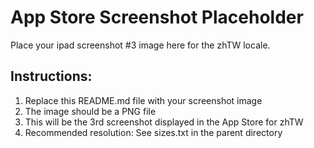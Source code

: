 # App Store Screenshot Placeholder

Place your ipad screenshot #3 image here for the zhTW locale.

## Instructions:
1. Replace this README.md file with your screenshot image
2. The image should be a PNG file
3. This will be the 3rd screenshot displayed in the App Store for zhTW
4. Recommended resolution: See sizes.txt in the parent directory
